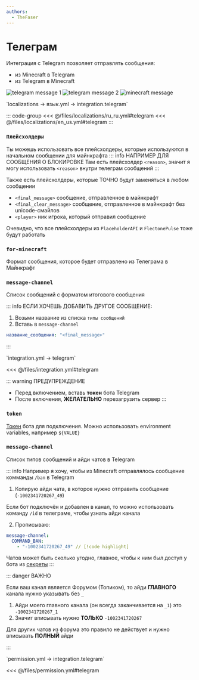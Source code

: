 ```yaml
---
authors:
  - TheFaser
---
```


# Телеграм

Интеграция с Telegram позволяет отправлять сообщения:
- из Minecraft в Telegram
- из Telegram в Minecraft

![telegram message 1](/telegrammessage1.png)
![telegram message 2](/telegrammessage2.png)
![minecraft message](/telegramminecraftmessage.png)

<!--@include: @/parts/messageTag.md-->

[//]: # (localization)
<!--@include: @/parts/words.md#localization--> 
<!--@include: @/parts/words.md#path--> `localizations → язык.yml → integration.telegram`

<!--@include: @/parts/words.md#default--> 

::: code-group
<<< @/files/localizations/ru_ru.yml#telegram
<<< @/files/localizations/en_us.yml#telegram
:::

### `Плейсхолдеры`

Ты можешь использовать все плейсхолдеры, которые используются в начальном сообщении для майнкрафта
::: info НАПРИМЕР ДЛЯ СООБЩЕНИЯ О БЛОКИРОВКЕ
Там есть плейсхолдер `<reason>`, значит я могу использовать `<reason>` внутри телеграм сообщений
:::

Также есть плейсхолдеры, которые ТОЧНО будут заменяться в любом сообщении
- `<final_message>` сообщение, отправленное в майнкрафт
- `<final_clear_message>` сообщение, отправленное в майнкрафт без unicode-смайлов
- `<player>` ник игрока, который отправил сообщение

Очевидно, что все плейсхолдеры из `PlaceholderAPI` и `FlectonePulse` тоже будут работать

### `for-minecraft`

Формат сообщения, которое будет отправлено из Телеграма в Майнкрафт

### `message-channel`

Список сообщений с форматом итогового сообщения

::: info ЕСЛИ ХОЧЕШЬ ДОБАВИТЬ ДРУГОЕ СООБЩЕНИЕ:
1. Возьми название из списка `типы сообщений`
2. Вставь в `message-channel`
```yaml
название_сообщения: "<final_message>"
```
:::

[//]: # (integration.yml)
<!--@include: @/parts/words.md#setting-->
<!--@include: @/parts/words.md#path--> `integration.yml → telegram`

<!--@include: @/parts/words.md#default-->
<<< @/files/integration.yml#telegram

<!--@include: @/parts/enable.md-->

::: warning ПРЕДУПРЕЖДЕНИЕ
- Перед включением, вставь **токен** бота Telegram
- После включения, **ЖЕЛАТЕЛЬНО** перезагрузить сервер
:::

### `token`

[Токен](https://core.telegram.org/bots/faq#how-do-i-create-a-bot) бота для подключения. Можно использовать environment variables, например `${VALUE}`

### `message-channel`

Список типов сообщений и айди чатов в Telegram

::: info Например я хочу, чтобы из Minecraft отправлялось сообщение комманды `/ban` в Telegram
1. Копирую айди чата, в которое нужно отправить сообщение (`-1002341720267_49`)

Если бот подключён и добавлен в канал, то можно использовать команду `/id` в телеграме, чтобы узнать айди канала

2. Прописываю:
```yaml
message-channel:
  COMMAND_BAN:
    - "-1002341720267_49" // [!code highlight]
```

Чатов может быть сколько угодно, главное, чтобы к ним был доступ у бота из [секреты](/docs/secrets/telegram/)
:::

::: danger ВАЖНО

Если ваш канал является Форумом (Топиком), то айди **ГЛАВНОГО** канала нужно указывать без `_`

1. Айди моего главного канала (он всегда заканчивается на `_1`) это `-1002341720267_1`
2. Значит вписывать нужно **ТОЛЬКО** `-1002341720267`

Для других чатов из форума это правило не действует и нужно вписывать **ПОЛНЫЙ** айди

:::

<!--@include: @/parts/destination.md-->

[//]: # (permission.yml)
<!--@include: @/parts/words.md#permission-->
<!--@include: @/parts/words.md#path--> `permission.yml → integration.telegram`

<!--@include: @/parts/words.md#default-->
<<< @/files/permission.yml#telegram

<!--@include: @/parts/permission/permissionTier3.md-->